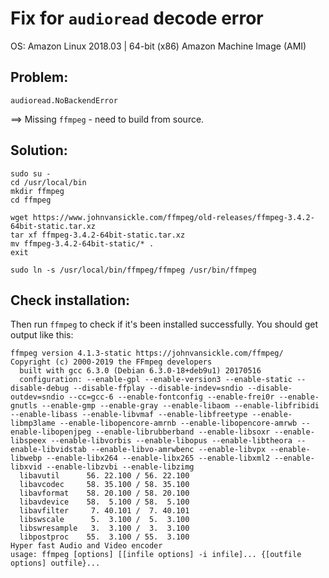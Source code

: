 # Fix for `audioread` decode error

OS: Amazon Linux 2018.03 | 64-bit (x86) Amazon Machine Image (AMI)


## Problem:

`audioread.NoBackendError`

==> Missing `ffmpeg` - need to build from source.


## Solution:

```
sudo su -
cd /usr/local/bin
mkdir ffmpeg
cd ffmpeg

wget https://www.johnvansickle.com/ffmpeg/old-releases/ffmpeg-3.4.2-64bit-static.tar.xz
tar xf ffmpeg-3.4.2-64bit-static.tar.xz
mv ffmpeg-3.4.2-64bit-static/* .
exit

sudo ln -s /usr/local/bin/ffmpeg/ffmpeg /usr/bin/ffmpeg
```

## Check installation:

Then run `ffmpeg` to check if it's been installed successfully. You should get output like this:

```
ffmpeg version 4.1.3-static https://johnvansickle.com/ffmpeg/  Copyright (c) 2000-2019 the FFmpeg developers
  built with gcc 6.3.0 (Debian 6.3.0-18+deb9u1) 20170516
  configuration: --enable-gpl --enable-version3 --enable-static --disable-debug --disable-ffplay --disable-indev=sndio --disable-outdev=sndio --cc=gcc-6 --enable-fontconfig --enable-frei0r --enable-gnutls --enable-gmp --enable-gray --enable-libaom --enable-libfribidi --enable-libass --enable-libvmaf --enable-libfreetype --enable-libmp3lame --enable-libopencore-amrnb --enable-libopencore-amrwb --enable-libopenjpeg --enable-librubberband --enable-libsoxr --enable-libspeex --enable-libvorbis --enable-libopus --enable-libtheora --enable-libvidstab --enable-libvo-amrwbenc --enable-libvpx --enable-libwebp --enable-libx264 --enable-libx265 --enable-libxml2 --enable-libxvid --enable-libzvbi --enable-libzimg
  libavutil      56. 22.100 / 56. 22.100
  libavcodec     58. 35.100 / 58. 35.100
  libavformat    58. 20.100 / 58. 20.100
  libavdevice    58.  5.100 / 58.  5.100
  libavfilter     7. 40.101 /  7. 40.101
  libswscale      5.  3.100 /  5.  3.100
  libswresample   3.  3.100 /  3.  3.100
  libpostproc    55.  3.100 / 55.  3.100
Hyper fast Audio and Video encoder
usage: ffmpeg [options] [[infile options] -i infile]... {[outfile options] outfile}...

```

